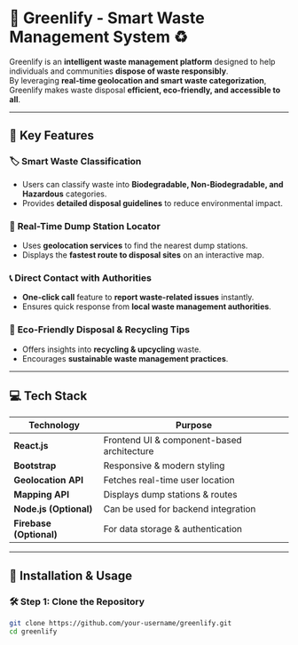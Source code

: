 # 🌱 Greenlify - Smart Waste Management System ♻️  

Greenlify is an **intelligent waste management platform** designed to help individuals and communities **dispose of waste responsibly**. <br/>By leveraging **real-time geolocation and smart waste categorization**, Greenlify makes waste disposal **efficient, eco-friendly, and accessible to all**.  

---

## 🚀 Key Features  

### 🏷️ **Smart Waste Classification**  
- Users can classify waste into **Biodegradable, Non-Biodegradable, and Hazardous** categories.  
- Provides **detailed disposal guidelines** to reduce environmental impact.  

### 📍 **Real-Time Dump Station Locator**  
- Uses **geolocation services** to find the nearest dump stations.  
- Displays the **fastest route to disposal sites** on an interactive map.  

### 📞 **Direct Contact with Authorities**  
- **One-click call** feature to **report waste-related issues** instantly.  
- Ensures quick response from **local waste management authorities**.  

### 🔄 **Eco-Friendly Disposal & Recycling Tips**  
- Offers insights into **recycling & upcycling** waste.  
- Encourages **sustainable waste management practices**.  

---

## 💻 Tech Stack  

| **Technology**  | **Purpose**  |
|---------------|-------------|
| **React.js**  | Frontend UI & component-based architecture |
| **Bootstrap** | Responsive & modern styling |
| **Geolocation API** | Fetches real-time user location |
| **Mapping API** | Displays dump stations & routes |
| **Node.js (Optional)** | Can be used for backend integration |
| **Firebase (Optional)** | For data storage & authentication |

---

## 📌 Installation & Usage  

### 🛠️ **Step 1: Clone the Repository**  
```sh
git clone https://github.com/your-username/greenlify.git
cd greenlify
